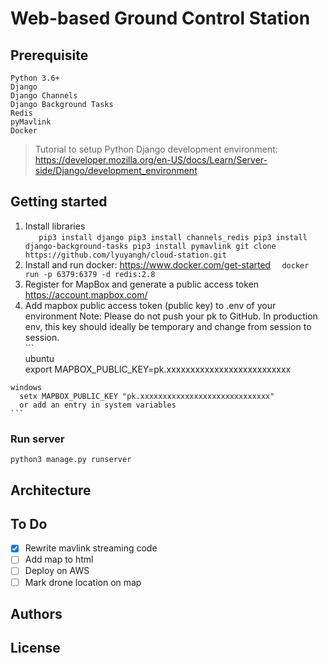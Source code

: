 # Web-based Ground Control Station

## Prerequisite 
```
Python 3.6+
Django
Django Channels
Django Background Tasks
Redis
pyMavlink
Docker
```
> Tutorial to setup Python Django development environment: https://developer.mozilla.org/en-US/docs/Learn/Server-side/Django/development_environment

## Getting started
  1. Install libraries    
    ```   
    pip3 install django
    pip3 install channels_redis
    pip3 install django-background-tasks
    pip3 install pymavlink
    git clone https://github.com/lyuyangh/cloud-station.git   
    ```
  2. Install and run docker: https://www.docker.com/get-started
    ```  
    docker run -p 6379:6379 -d redis:2.8
    ```
  3. Register for MapBox and generate a public access token https://account.mapbox.com/
  4. Add mapbox public access token (public key) to .env of your environment
    Note: Please do not push your pk to GitHub. In production env, this key should ideally
    be temporary and change from session to session.      
    ```   
    ubuntu   
      export MAPBOX_PUBLIC_KEY=pk.xxxxxxxxxxxxxxxxxxxxxxxxxx  

    windows  
      setx MAPBOX_PUBLIC_KEY "pk.xxxxxxxxxxxxxxxxxxxxxxxxxxxxx"
      or add an entry in system variables
    ```
        
### Run server
```
python3 manage.py runserver
```
## Architecture
## To Do
- [x] Rewrite mavlink streaming code
- [ ] Add map to html
- [ ] Deploy on AWS
- [ ] Mark drone location on map
## Authors
## License

